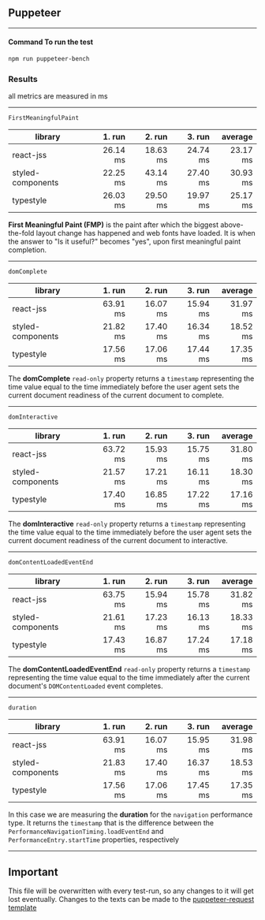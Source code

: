 ## Puppeteer

---

#### Command To run the test
```bash
npm run puppeteer-bench
```

### Results

all metrics are measured in ms

---

`FirstMeaningfulPaint`

|library|1. run|2. run|3. run|average|
|-------|-----:|-----:|-----:|------:|
|react-jss|26.14 ms|18.63 ms|24.74 ms|23.17 ms|
|styled-components|22.25 ms|43.14 ms|27.40 ms|30.93 ms|
|typestyle|26.03 ms|29.50 ms|19.97 ms|25.17 ms|


**First Meaningful Paint (FMP)** is the paint after which the biggest above-the-fold layout change has happened and web fonts have loaded.  It is when the answer to "Is it useful?" becomes "yes", upon first meaningful paint completion.

---

`domComplete`

|library|1. run|2. run|3. run|average|
|-------|-----:|-----:|-----:|------:|
|react-jss|63.91 ms|16.07 ms|15.94 ms|31.97 ms|
|styled-components|21.82 ms|17.40 ms|16.34 ms|18.52 ms|
|typestyle|17.56 ms|17.06 ms|17.44 ms|17.35 ms|


The **domComplete** `read-only` property returns a `timestamp` representing the time value equal to the time immediately before the user agent sets the current document readiness of the current document to complete.

---

`domInteractive`

|library|1. run|2. run|3. run|average|
|-------|-----:|-----:|-----:|------:|
|react-jss|63.72 ms|15.93 ms|15.75 ms|31.80 ms|
|styled-components|21.57 ms|17.21 ms|16.11 ms|18.30 ms|
|typestyle|17.40 ms|16.85 ms|17.22 ms|17.16 ms|


The **domInteractive** `read-only` property returns a `timestamp` representing the time value equal to the time immediately before the user agent sets the current document readiness of the current document to interactive.

---

`domContentLoadedEventEnd`

|library|1. run|2. run|3. run|average|
|-------|-----:|-----:|-----:|------:|
|react-jss|63.75 ms|15.94 ms|15.78 ms|31.82 ms|
|styled-components|21.61 ms|17.23 ms|16.13 ms|18.33 ms|
|typestyle|17.43 ms|16.87 ms|17.24 ms|17.18 ms|


The **domContentLoadedEventEnd** `read-only` property returns a `timestamp` representing the time value equal to the time immediately after the current document's `DOMContentLoaded` event completes.

---

`duration`

|library|1. run|2. run|3. run|average|
|-------|-----:|-----:|-----:|------:|
|react-jss|63.91 ms|16.07 ms|15.95 ms|31.98 ms|
|styled-components|21.83 ms|17.40 ms|16.37 ms|18.53 ms|
|typestyle|17.56 ms|17.06 ms|17.45 ms|17.35 ms|


In this case we are measuring the **duration** for the `navigation` performance type. It returns the `timestamp` that is the difference between the `PerformanceNavigationTiming.loadEventEnd` and `PerformanceEntry.startTime` properties, respectively

---

## Important

This file will be overwritten with every test-run, so any changes to it will get lost eventually. Changes to the texts can be made to the [puppeteer-request template](./templates/puppeteer-requests.template.md)
